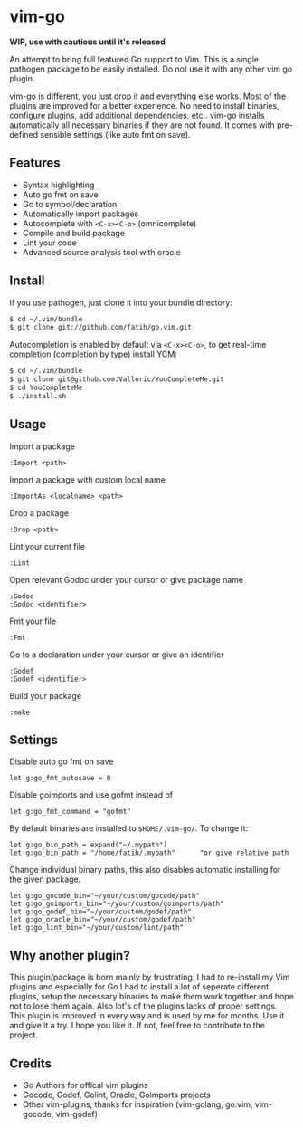 # vim-go

**WIP, use with cautious until it's released**

An attempt to bring full featured Go support to Vim. This is a single pathogen
package to be easily installed. Do not use it with any other vim go plugin.

vim-go is different, you just drop it and everything else works. Most of the
plugins are improved for a better experience. No need to install binaries,
configure plugins, add additional dependencies. etc.. vim-go installs
automatically all necessary binaries if they are not found. It comes with
pre-defined sensible settings (like auto fmt on save).

## Features

* Syntax highlighting
* Auto go fmt on save
* Go to symbol/declaration
* Automatically import packages
* Autocomplete with `<C-x><C-o>` (omnicomplete)
* Compile and build package
* Lint your code
* Advanced source analysis tool with oracle

## Install

If you use pathogen, just clone it into your bundle directory:

```bash
$ cd ~/.vim/bundle
$ git clone git://github.com/fatih/go.vim.git
```

Autocompletion is enabled by default via `<C-x><C-o>`, to get real-time
completion (completion by type) install YCM:

```bash
$ cd ~/.vim/bundle
$ git clone git@github.com:Valloric/YouCompleteMe.git
$ cd YouCompleteMe
$ ./install.sh
```

## Usage

Import a package

	:Import <path>

Import a package with custom local name

	:ImportAs <localname> <path>

Drop a package

	:Drop <path>

Lint your current file

	:Lint

Open relevant Godoc under your cursor or give package name

	:Godoc
	:Godoc <identifier>

Fmt your file

	:Fmt

Go to a declaration under your cursor or give an identifier

	:Godef
	:Godef <identifier>

Build your package

	:make

## Settings

Disable auto go fmt on save

```vim
let g:go_fmt_autosave = 0
```

Disable goimports and use gofmt instead of

```vim
let g:go_fmt_command = "gofmt"
```

By default binaries are installed to `$HOME/.vim-go/`. To change it:

```vim
let g:go_bin_path = expand("~/.mypath")
let g:go_bin_path = "/home/fatih/.mypath"      "or give relative path
```

Change individual binary paths, this also disables automatic installing for the given package.

```vim
let g:go_gocode_bin="~/your/custom/gocode/path"
let g:go_goimports_bin="~/your/custom/goimports/path"
let g:go_godef_bin="~/your/custom/godef/path"
let g:go_oracle_bin="~/your/custom/godef/path"
let g:go_lint_bin="~/your/custom/lint/path"
```

## Why another plugin?

This plugin/package is born mainly by frustrating. I had to re-install my Vim
plugins and especially for Go I had to install a lot of seperate different
plugins, setup the necessary binaries to make them work together and hope not
to lose them again. Also lot's of the plugins lacks of proper settings. This
plugin is improved in every way and is used by me for months. Use it and give
it a try. I hope you like it. If not, feel free to contribute to the project.

## Credits

* Go Authors for offical vim plugins
* Gocode, Godef, Golint, Oracle, Goimports projects
* Other vim-plugins, thanks for inspiration (vim-golang, go.vim, vim-gocode, vim-godef)
